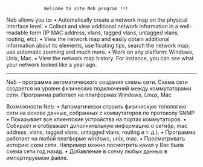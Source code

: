                   Welcome to site Neb program !!!
                  
Neb allows you to:
•	Automatically create a network map on the physical interface level.
•	Collect and view additional network information in a well-readable form (IP MAC address, vlans, tagged vlans, untagged vlans, routing, etc).
•	View the network map and easily obtain additional information about its elements, use floating tips, search the network map, use automatic zooming and much more.
•	Work on any platform: Windows, Unix, Mac.
•	View the network map history. For instance, you can see what your network looked like a year ago.

----------------------------------------------------------------------------------------------------------------------------------------------------

Neb – программа автоматического создания схемы сети. Схема сети создается на уровне физических подключений между коммутаторами сети. 
Программа работает на платформах Windows, Linux, Mac

Возможности Neb:
•	Автоматически строить физическую топологию сети на основе данных, собранных с коммутаторов по протоколу SNMP
•	Показывает все клиентские устройства на портах коммутаторов.
•	Собирает и отображает дополнительную информацию о сети(ip, mac address, vlans, tagged vlans, untagged vlans, routing и т. д.).
•	Программа работает на любой платформе windows, unix, mac.
•	Просматривать историю схем сети. Например можно посмотреть какая у Вас была схема сети год назад.
•	Добавление в схему любых данных в импортируемом файле.

